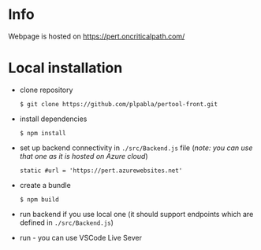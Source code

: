 # Info
Webpage is hosted on https://pert.oncriticalpath.com/

# Local installation
* clone repository

      $ git clone https://github.com/plpabla/pertool-front.git

* install dependencies

      $ npm install

* set up backend connectivity in `./src/Backend.js` file (*note: you can use that one as it is hosted on Azure cloud*)

      static #url = 'https://pert.azurewebsites.net'

* create a bundle

      $ npm build

* run backend if you use local one (it should support endpoints which are defined in `./src/Backend.js`)

* run - you can use VSCode Live Sever